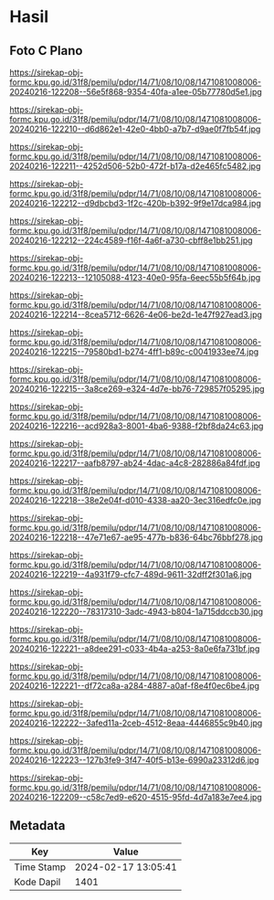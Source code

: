 # Hasil

## Foto C Plano

https://sirekap-obj-formc.kpu.go.id/31f8/pemilu/pdpr/14/71/08/10/08/1471081008006-20240216-122208--56e5f868-9354-40fa-a1ee-05b77780d5e1.jpg

https://sirekap-obj-formc.kpu.go.id/31f8/pemilu/pdpr/14/71/08/10/08/1471081008006-20240216-122210--d6d862e1-42e0-4bb0-a7b7-d9ae0f7fb54f.jpg

https://sirekap-obj-formc.kpu.go.id/31f8/pemilu/pdpr/14/71/08/10/08/1471081008006-20240216-122211--4252d506-52b0-472f-b17a-d2e465fc5482.jpg

https://sirekap-obj-formc.kpu.go.id/31f8/pemilu/pdpr/14/71/08/10/08/1471081008006-20240216-122212--d9dbcbd3-1f2c-420b-b392-9f9e17dca984.jpg

https://sirekap-obj-formc.kpu.go.id/31f8/pemilu/pdpr/14/71/08/10/08/1471081008006-20240216-122212--224c4589-f16f-4a6f-a730-cbff8e1bb251.jpg

https://sirekap-obj-formc.kpu.go.id/31f8/pemilu/pdpr/14/71/08/10/08/1471081008006-20240216-122213--12105088-4123-40e0-95fa-6eec55b5f64b.jpg

https://sirekap-obj-formc.kpu.go.id/31f8/pemilu/pdpr/14/71/08/10/08/1471081008006-20240216-122214--8cea5712-6626-4e06-be2d-1e47f927ead3.jpg

https://sirekap-obj-formc.kpu.go.id/31f8/pemilu/pdpr/14/71/08/10/08/1471081008006-20240216-122215--79580bd1-b274-4ff1-b89c-c0041933ee74.jpg

https://sirekap-obj-formc.kpu.go.id/31f8/pemilu/pdpr/14/71/08/10/08/1471081008006-20240216-122215--3a8ce269-e324-4d7e-bb76-729857f05295.jpg

https://sirekap-obj-formc.kpu.go.id/31f8/pemilu/pdpr/14/71/08/10/08/1471081008006-20240216-122216--acd928a3-8001-4ba6-9388-f2bf8da24c63.jpg

https://sirekap-obj-formc.kpu.go.id/31f8/pemilu/pdpr/14/71/08/10/08/1471081008006-20240216-122217--aafb8797-ab24-4dac-a4c8-282886a84fdf.jpg

https://sirekap-obj-formc.kpu.go.id/31f8/pemilu/pdpr/14/71/08/10/08/1471081008006-20240216-122218--38e2e04f-d010-4338-aa20-3ec316edfc0e.jpg

https://sirekap-obj-formc.kpu.go.id/31f8/pemilu/pdpr/14/71/08/10/08/1471081008006-20240216-122218--47e71e67-ae95-477b-b836-64bc76bbf278.jpg

https://sirekap-obj-formc.kpu.go.id/31f8/pemilu/pdpr/14/71/08/10/08/1471081008006-20240216-122219--4a931f79-cfc7-489d-9611-32dff2f301a6.jpg

https://sirekap-obj-formc.kpu.go.id/31f8/pemilu/pdpr/14/71/08/10/08/1471081008006-20240216-122220--78317310-3adc-4943-b804-1a715ddccb30.jpg

https://sirekap-obj-formc.kpu.go.id/31f8/pemilu/pdpr/14/71/08/10/08/1471081008006-20240216-122221--a8dee291-c033-4b4a-a253-8a0e6fa731bf.jpg

https://sirekap-obj-formc.kpu.go.id/31f8/pemilu/pdpr/14/71/08/10/08/1471081008006-20240216-122221--df72ca8a-a284-4887-a0af-f8e4f0ec6be4.jpg

https://sirekap-obj-formc.kpu.go.id/31f8/pemilu/pdpr/14/71/08/10/08/1471081008006-20240216-122222--3afed11a-2ceb-4512-8eaa-4446855c9b40.jpg

https://sirekap-obj-formc.kpu.go.id/31f8/pemilu/pdpr/14/71/08/10/08/1471081008006-20240216-122223--127b3fe9-3f47-40f5-b13e-6990a23312d6.jpg

https://sirekap-obj-formc.kpu.go.id/31f8/pemilu/pdpr/14/71/08/10/08/1471081008006-20240216-122209--c58c7ed9-e620-4515-95fd-4d7a183e7ee4.jpg


## Metadata

| Key        | Value               |
| ---------- | ------------------- |
| Time Stamp | 2024-02-17 13:05:41 |
| Kode Dapil | 1401                |



